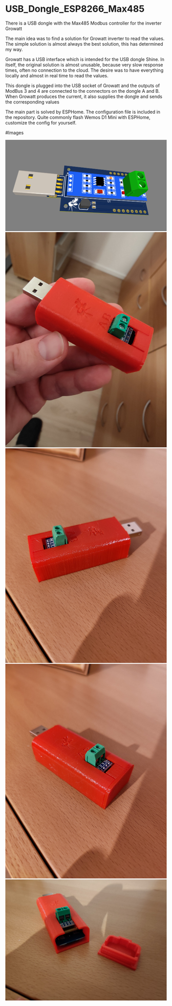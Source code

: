 # USB_Dongle_ESP8266_Max485

There is a USB dongle with the Max485 Modbus controller for the inverter Growatt

The main idea was to find a solution for Growatt inverter to read the values. The simple solution is almost always the best solution, this has determined my way.

Growatt has a USB interface which is intended for the USB dongle Shine. In itself, the original solution is almost unusable, because very slow response times, often no connection to the cloud. The desire was to have everything locally and almost in real time to read the values. 

This dongle is plugged into the USB socket of Growatt and the outputs of ModBus 3 and 4 are connected to the connectors on the dongle A and B.
When Growatt produces the current, it also supplies the dongle and sends the corresponding values

The main part is solved by ESPHome. The configuration file is included in the repository. Quite commonly flash Wemos D1 Mini with ESPHome, customize the config for yourself. 

#Images

![3dModel](Images/3dModel.jpg)
![Pic1](Images/20221218184357.jpg)
![Pic2](Images/20221218184409.jpg)
![Pic3](Images/20221218184415.jpg)
![Pic14](Images/20221218184436.jpg)